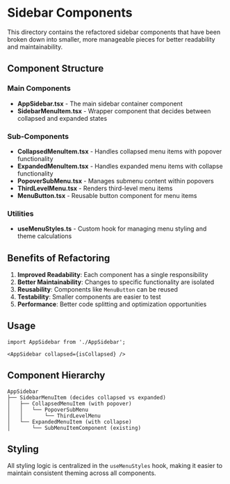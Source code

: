 # Sidebar Components

This directory contains the refactored sidebar components that have been broken down into smaller, more manageable pieces for better readability and maintainability.

## Component Structure

### Main Components

- **AppSidebar.tsx** - The main sidebar container component
- **SidebarMenuItem.tsx** - Wrapper component that decides between collapsed and expanded states

### Sub-Components

- **CollapsedMenuItem.tsx** - Handles collapsed menu items with popover functionality
- **ExpandedMenuItem.tsx** - Handles expanded menu items with collapse functionality
- **PopoverSubMenu.tsx** - Manages submenu content within popovers
- **ThirdLevelMenu.tsx** - Renders third-level menu items
- **MenuButton.tsx** - Reusable button component for menu items

### Utilities

- **useMenuStyles.ts** - Custom hook for managing menu styling and theme calculations

## Benefits of Refactoring

1. **Improved Readability**: Each component has a single responsibility
2. **Better Maintainability**: Changes to specific functionality are isolated
3. **Reusability**: Components like `MenuButton` can be reused
4. **Testability**: Smaller components are easier to test
5. **Performance**: Better code splitting and optimization opportunities

## Usage

```tsx
import AppSidebar from './AppSidebar';

<AppSidebar collapsed={isCollapsed} />
```

## Component Hierarchy

```
AppSidebar
├── SidebarMenuItem (decides collapsed vs expanded)
│   ├── CollapsedMenuItem (with popover)
│   │   └── PopoverSubMenu
│   │       └── ThirdLevelMenu
│   └── ExpandedMenuItem (with collapse)
│       └── SubMenuItemComponent (existing)
```

## Styling

All styling logic is centralized in the `useMenuStyles` hook, making it easier to maintain consistent theming across all components. 